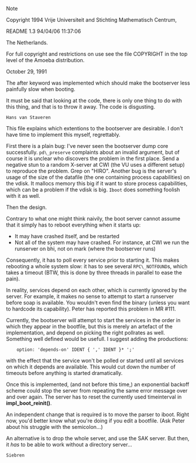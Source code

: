 > [!NOTE]
> Copyright 1994 Vrije Universiteit and Stichting Mathematisch Centrum,
>
>	README	1.3	94/04/06 11:37:06
>
> The Netherlands.
>
> For full copyright and restrictions on use see the file COPYRIGHT in the
> top level of the Amoeba distribution.

October 29, 1991

The after keyword was implemented which should make the bootserver
less painfully slow when booting.

It must be said that looking at the code, there is only one thing to do
with this thing, and that is to throw it away. The code is disgusting.

	Hans van Staveren

This file explains which extentions to the bootserver are desirable.
I don't have time to implement this myself, regrettably.

First there is a plain bug: I've never seen the bootserver dump
core successfully. `pd\_preserve` complaints about an invalid argument,
but of course it is unclear who discovers the problem in the first
place. Send a negative stun to a random X-server at CWI (the VU
uses a different setup) to reproduce the problem. Grep on "HIRO".
Another bug is the server's usage of the size of the datafile
(the one containing process capabilities) on the vdisk. It mallocs
memory this big if it want to store process capabilities, which can
be a problem if the vdisk is big. `Iboot` does something foolish with
it as well.


Then the design.

Contrary to what one might think naivily, the boot server cannot
assume that it simply has to reboot everything when it starts up:
  - It may have crashed itself, and be restarted
  - Not all of the system may have crashed.
    For instance, at CWI we run the runserver on
    bhi, not on mark (where the bootserver runs)

Consequently, it has to poll every service prior to starting it.
This makes rebooting a whole system slow: it has to see several
`RPC\_NOTFOUND`s, which takes a timeout (BTW, this is done by three
threads in parallel to ease the pain).

In reality, services depend on each other, which is currently
ignored by the server. For example, it makes no sense to attempt
to start a runserver before soap is available. You wouldn't even
find the binary (unless you want to hardcode its capability).
Peter has reported this problem in MR #111.

Currently, the bootserver will attempt to start the services in
the order in which they appear in the bootfile, but this is merely
an artefact of the implementation, and depend on picking the right
pollrates as well. Something well defined would be usefull.
I suggest adding the productions:
```
	option: 'depends-on' IDENT { ',' IDENT }* ';'
```
with the effect that the service won't be polled or started until
all services on which it depends are available. This would cut down
the number of timeouts before anything is started dramatically.

Once this is implemented, (and not before this time,) an exponential
backoff scheme could stop the server from repeating the same error
message over and over again. The server has to reset the currently
used timeinterval in **impl\_boot\_reinit()**.

An independent change that is required is to move the parser to iboot.
Right now, you'd better know what you're doing if you edit a bootfile.
(Ask Peter about his struggle with the semicolon...)

An alternative is to drop the whole server, and use the SAK server.
But then, it _has_ to be able to work without a directory server...

	Siebren
